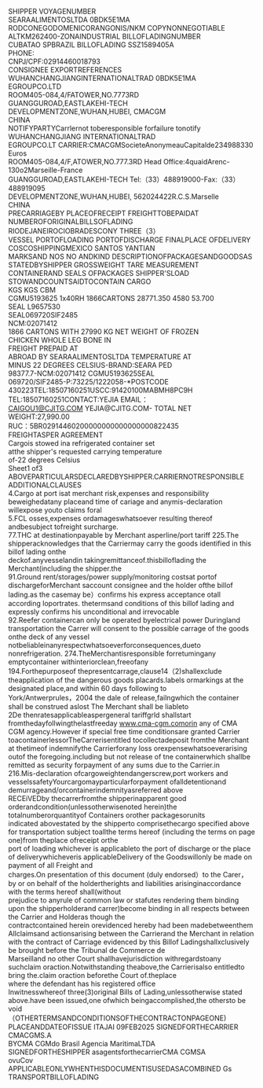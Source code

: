 

SHIPPER VOYAGENUMBER  
SEARAALIMENTOSLTDA 0BDK5E1MA  
RODCONEGODOMENICORANGONIS/NKM COPYNONNEGOTIABLE  
ALTKM262400-ZONAINDUSTRIAL BILLOFLADINGNUMBER  
CUBATAO SPBRAZIL BILLOFLADING SSZ1589405A  
PHONE:  
CNPJ/CPF:02914460018793  
CONSIGNEE EXPORTREFERENCES  
WUHANCHANGJIANGINTERNATIONALTRAD 0BDK5E1MA  
EGROUPCO.LTD  
ROOM405-084,4/FATOWER,NO.7773RD  
GUANGGUROAD,EASTLAKEHI-TECH  
DEVELOPMENTZONE,WUHAN,HUBEI, CMACGM  
CHINA  
NOTIFYPARTYCarrlernot toberesponsible forfailure tonotify  
WUHANCHANGJIANG INTERNATIONALTRAD  
EGROUPCO.LT CARRIER:CMACGMSocieteAnonymeauCapitalde234988330 Euros  
ROOM405-084,4/F,ATOWER,NO.777.3RD Head Office:4quaidArenc-130o2Marseille-France  
GUANGGUROAD,EASTLAKEHI-TECH Tel:（33）488919000-Fax:（33）488919095  
DEVELOPMENTZONE,WUHAN,HUBEI, 562024422R.C.S.Marselle  
CHINA  
PRECARRIAGEBY PLACEOFRECEIPT FREIGHTTOBEPAIDAT NUMBEROFORIGINALBILLSOFLADING  
RIODEJANEIROCIOBRADESCONY THREE（3）  
VESSEL PORTOFLOADING PORTOFDISCHARGE FINALPLACE OFDELIVERY  
COSCOSHIPPINGMEXICO SANTOS YANTIAN  
MARKSAND NOS NO ANDKIND DESCRIPTIONOFPACKAGESANDGOODSAS STATEDBYSHIPPER GROSSWEIGHT TARE MEASUREMENT  
CONTAINERAND SEALS OFPACKAGES SHIPPER'SLOAD STOWANDCOUNTSAIDTOCONTAIN CARGO  
KGS KGS CBM  
CGMU5193625 1x40RH 1866CARTONS 28771.350 4580 53.700  
SEAL L9657530  
SEAL069720SIF2485  
NCM:02071412  
1866 CARTONS WITH 27990 KG NET WEIGHT OF FROZEN  
CHICKEN WHOLE LEG BONE IN  
FREIGHT PREPAID AT  
ABROAD BY SEARAALIMENTOSLTDA  TEMPERATURE AT  
MINUS 22 DEGREES CELSIUS-BRAND:SEARA PED  
98377.7-NCM:02071412 CGMU5193625SEAL  
069720/SIF2485-P:73225/1222058-*POSTCODE  
430223TEL:18507160251USCC:91420100MABMH8PC9H  
TEL:18507160251CONTACT:YEJIA EMAIL：  
CAIGOU1@CJITG.COM YEJIA@CJITG.COM- TOTAL NET  
WEIGHT:27,990.00  
RUC：5BR02914460200000000000000000822435  
FREIGHTASPER AGREEMENT  
Cargois stowed ina refrigerated container set  
atthe shipper's requested carrying temperature  
of-22 degrees Celsius  
Sheet1 of3  
ABOVEPARTICULARSDECLAREDBYSHIPPER.CARRIERNOTRESPONSIBLE  
ADDITIONALCLAUSES  
4.Cargo at port isat merchant risk,expenses and responsibility beweighedatany placeand time of cariage and anymis-declaration willexpose youto claims foral  
5.FCL osses,expenses ordamageswhatsoever resulting thereof andbesubject tofreight surcharge.  
77.THC at destinationpayable by Merchant asperline/port tariff 225.The shipperacknowledges that the Carriermay carry the goods identified in this billof lading onthe  
deckof.anyvesselandin takingremittanceof.thisbilloflading the Merchant(including the shipper.the  
91.Ground rent/storages/power supply/monitoring costsat portof dischargeforMerchant saccount consignee and the holder ofthe billof lading.as the casemay be）confirms his express acceptance otall  
according loportrates. thetermsand conditions of this billof lading and expressly confirms his unconditional and irrevocable  
92.Reefer containercan only be operated byelectrical power Duringland transportation the Carrer will consent to the possible carrage of the goods onthe deck of any vessel  
notbeliableinanyrespectwhatsoeverforconsequences,dueto nonrefrigeration. 274.TheMerchantisresponsible forretumingany emptycontainer withinteriorclean,freeofany  
194.Forthepurposeof thepresentcarrage,clause14（2)shallexclude theapplication of the dangerous goods placards.labels ormarkings at the designated place,and within 60 days following to  
York/Antwerprules，2004 the dale of release,failngwhich the container shall be construed aslost The Merchant shall be liableto  
2De thenratesapplicableaspergeneral tariffgrld shallstart fromthedayfollwingthelastfreeday www.cma-cgm.comorin any of CMA CGM agency.However if special free time conditionsare granted Carrier toacontainerlessorTheCarrerisentitled tocollectadeposit fromthe Merchant at thetimeof indemnifythe Carrierforany loss orexpensewhatsoeverarising outof the foregoing.including but not release of tne containerwhich shallbe remitted as security forpayment of any sums due to the Carrier.in  
216.Mis-declaration ofcargoweightendangerscrew,port workers and vesselssafetyYourcargomayparticularforpayment ofalldetentionand demurrageand/orcontainerindemnityasreferred above  
RECEiVEDby thecarrerfromthe shipperinapparent good orderandcondition(unlessotherwisenoted herein)the totalnumberorquantityof Containers orother packagesorunits  
indicated abovestated by the shipperto comprisethecargo specified above for transportation subject toallthe terms hereof (including the terms on page one)from theplace ofreceipt orthe  
port of loading whichever is applicableto the port of discharge or the place of deliverywhicheveris applicableDelivery of the Goodswillonly be made on payment of all Freight and  
charges.On presentation of this document (duly endorsed）to the Carer，by or on behalf of the holdertherights and liabilities arisinginaccordance with the terms hereof shall(without  
prejudice to anyrule of common law or stafutes rendering them binding upon the shipperholderand carrer)become binding in all respects between the Carrier and Holderas though the  
contractcontained herein orevidenced hereby had been madebetweenthem  
Allclaimsand actionsarising between the Carrierand the Merchant in relation with the contract of Carriage evidenced by this Billof Ladingshallxclusively be brought before the Tribunal de Commerce de  
Marseilland no other Court shallhavejurisdiction withregardstoany suchclaim oraction.Notwithstanding theabove,the Carrierisalso entitledto bring the.claim oraction beforethe Court of.theplace  
where the defendant has his registered office  
Inwitnesswhereof three(3)original Bills of Lading,unlessotherwise stated above.have been issued,one ofwhich beingaccomplished,the othersto be void  
（OTHERTERMSANDCONDITIONSOFTHECONTRACTONPAGEONE)  
PLACEANDDATEOFISSUE ITAJAI 09FEB2025 SIGNEDFORTHECARRIER CMACGMS.A  
BYCMA CGMdo Brasil Agencia MaritimaLTDA  
SIGNEDFORTHESHIPPER asagentsforthecarrierCMA CGMSA  
ovuCov  
APPLICABLEONLYWHENTHISDOCUMENTISUSEDASACOMBINED Gs  
TRANSPORTBILLOFLADING